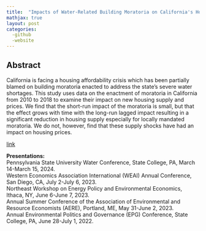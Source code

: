 ```yaml
---
title:  "Impacts of Water-Related Building Moratoria on California's Housing Crisis"
mathjax: true
layout: post
categories: 
  -github
  -website
---
```


## Abstract
California is facing a housing affordability crisis which has been partially blamed on building moratoria enacted to address the state’s severe water shortages. This study uses data on the enactment of moratoria in California from 2010 to 2018 to examine their impact on new housing supply and prices. We find that the short-run impact of the moratoria is small, but that the effect grows with time with the long-run lagged impact resulting in a significant reduction in housing supply especially for locally mandated moratoria. We do not, however, find that these supply shocks have had an impact on housing prices.

[link](https://papers.ssrn.com/sol3/papers.cfm?abstract_id=4638948)

**Presentations:**  
Pennsylvania State University Water Conference, State College, PA, March 14-March 15, 2024.  
Western Economics Association International (WEAI) Annual Conference, San Diego, CA, July 2-July 6, 2023.  
Northeast Workshop on Energy Policy and Environmental Economics, Ithaca, NY, June 6-June 7, 2023.  
Annual Summer Conference of the Association of Environmental and Resource Economists (AERE), Portland, ME, May 31-June 2, 2023.  
Annual Environmental Politics and Governance (EPG) Conference, State College, PA, June 28-July 1, 2022.  
